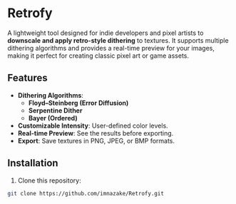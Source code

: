# Retrofy

A lightweight tool designed for indie developers and pixel artists to **downscale and apply retro-style dithering** to textures. It supports multiple dithering algorithms and provides a real-time preview for your images, making it perfect for creating classic pixel art or game assets.  

## Features

- **Dithering Algorithms**:
  - **Floyd–Steinberg (Error Diffusion)**
  - **Serpentine Dither**
  - **Bayer (Ordered)**
- **Customizable Intensity**: User-defined color levels.  
- **Real-time Preview**: See the results before exporting.  
- **Export**: Save textures in PNG, JPEG, or BMP formats.  

## Installation

1. Clone this repository:

```bash
git clone https://github.com/imnazake/Retrofy.git
```

